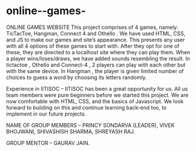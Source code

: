 # online--games-
ONLINE GAMES WEBSITE
This project comprises of 4 games, namely: TicTacToe, Hangman, Connect 4 and Othello .
We have used HTML, CSS, and JS to make our games and site’s appearance.
This presents any user with all 4 options of these games to start with. After they opt for one of these, they are directed to a localhost site where they can play them.
When a player wins/loses/draws, we have added sounds resembling the result. 
In tictactoe , Othello and Connect-4 , 2 players can play with each other but with the same device.
In Hangman , the player is given limited number of choices to guess a word by choosing its letters randomly.




Experience in IITISOC – IITISOC has been a great opportunity for us. All us team members were pure beginners before we started this project. We are now comfortable with HTML, CSS, and the basics of Javascript. We look forward to building on this and continue learning back-end too, to implement in our future projects. 

NAME OF GROUP MEMBERS –
PRINCY SONDARVA (LEADER),
VIVEK BHOJWANI,
SHIVASHISH SHARMA,
SHREYASH RAJ.

GROUP MENTOR – GAURAV JAIN.
